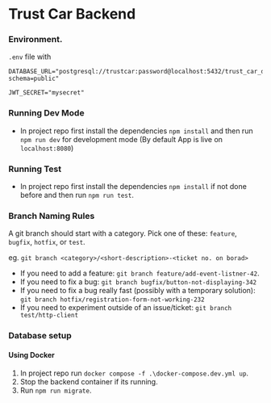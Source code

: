 # Trust Car Backend

### Environment.

`.env` file with

```
DATABASE_URL="postgresql://trustcar:password@localhost:5432/trust_car_dev_db?schema=public"

JWT_SECRET="mysecret"
```

### Running Dev Mode
- In project repo first install the dependencies `npm install` and then run `npm run dev` for development mode (By default App is live on `localhost:8080`)

### Running Test

- In project repo first install the dependencies `npm install` if not done before and then run `npm run test`.

### Branch Naming Rules

A git branch should start with a category. Pick one of these: `feature`, `bugfix`, `hotfix`, or `test`.

eg. `git branch <category>/<short-description>-<ticket no. on borad>`

* If you need to add a feature: `git branch feature/add-event-listner-42`.
* If you need to fix a bug: `git branch bugfix/button-not-displaying-342`
* If you need to fix a bug really fast (possibly with a temporary solution): `git branch hotfix/registration-form-not-working-232`
* If you need to experiment outside of an issue/ticket: `git branch test/http-client`


### Database setup

#### Using Docker

1. In project repo run `docker compose -f .\docker-compose.dev.yml up`.
2. Stop the backend container if its running.
3. Run `npm run migrate`.

